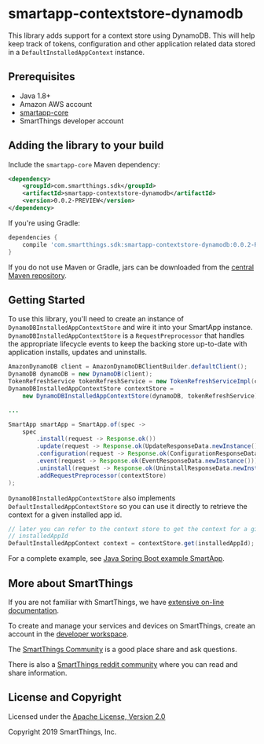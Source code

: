 # smartapp-contextstore-dynamodb

This library adds support for a context store using DynamoDB. This will help
keep track of tokens, configuration and other application related data stored
in a `DefaultInstalledAppContext` instance.

## Prerequisites

* Java 1.8+
* Amazon AWS account
* [smartapp-core](../smartapp-core)
* SmartThings developer account

## Adding the library to your build

Include the `smartapp-core` Maven dependency:

```xml
<dependency>
    <groupId>com.smartthings.sdk</groupId>
    <artifactId>smartapp-contextstore-dynamodb</artifactId>
    <version>0.0.2-PREVIEW</version>
</dependency>
```

If you're using Gradle:

```gradle
dependencies {
    compile 'com.smartthings.sdk:smartapp-contextstore-dynamodb:0.0.2-PREVIEW'
}
```

If you do not use Maven or Gradle, jars can be downloaded from the
[central Maven repository](https://search.maven.org/search?q=g:com.smartthings.sdk%20a:smartapp-contextstore-dynamodb).

## Getting Started

To use this library, you'll need to create an instance of
`DynamoDBInstalledAppContextStore` and wire it into your SmartApp instance.
`DynamoDBInstalledAppContextStore` is a `RequestPreprocessor` that handles
the appropriate lifecycle events to keep the backing store up-to-date with
application installs, updates and uninstalls.

```java
AmazonDynamoDB client = AmazonDynamoDBClientBuilder.defaultClient();
DynamoDB dynamoDB = new DynamoDB(client);
TokenRefreshService tokenRefreshService = new TokenRefreshServiceImpl(clientId, clientSecret);
DynamoDBInstalledAppContextStore contextStore =
    new DynamoDBInstalledAppContextStore(dynamoDB, tokenRefreshService);

...

SmartApp smartApp = SmartApp.of(spec ->
    spec
        .install(request -> Response.ok())
        .update(request -> Response.ok(UpdateResponseData.newInstance()))
        .configuration(request -> Response.ok(ConfigurationResponseData.newInstance()))
        .event(request -> Response.ok(EventResponseData.newInstance()))
        .uninstall(request -> Response.ok(UninstallResponseData.newInstance()))
        .addRequestPreprocessor(contextStore)
);
```

`DynamoDBInstalledAppContextStore` also implements
`DefaultInstalledAppContextStore` so you can use it directly to retrieve the
context for a given installed app id.

```java
// later you can refer to the context store to get the context for a given
// installedAppId
DefaultInstalledAppContext context = contextStore.get(installedAppId);
```

For a complete example, see [Java Spring Boot example SmartApp](/examples/java-springboot-smartapp).

## More about SmartThings

If you are not familiar with SmartThings, we have
[extensive on-line documentation](https://smartthings.developer.samsung.com/develop/index.html).

To create and manage your services and devices on SmartThings, create an account in the
[developer workspace](https://devworkspace.developer.samsung.com/).

The [SmartThings Community](https://community.smartthings.com/c/developers/) is a good place share and
ask questions.

There is also a [SmartThings reddit community](https://www.reddit.com/r/SmartThings/) where you
can read and share information.

## License and Copyright

Licensed under the [Apache License, Version 2.0](https://www.apache.org/licenses/LICENSE-2.0)

Copyright 2019 SmartThings, Inc.
